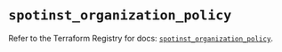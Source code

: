 # `spotinst_organization_policy`

Refer to the Terraform Registry for docs: [`spotinst_organization_policy`](https://registry.terraform.io/providers/spotinst/spotinst/1.169.1/docs/resources/organization_policy).
